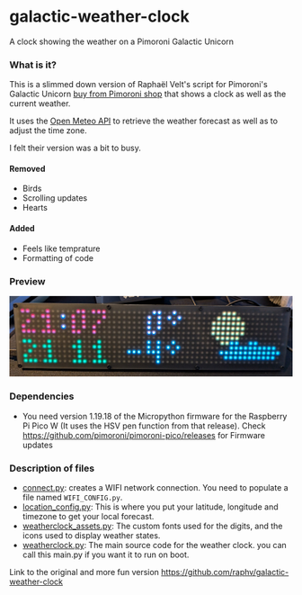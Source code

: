 
# galactic-weather-clock
 A clock showing the weather on a Pimoroni Galactic Unicorn

### What is it?

This is a slimmed down version of Raphaël Velt's script for Pimoroni's Galactic Unicorn [buy from Pimoroni shop](https://shop.pimoroni.com/products/galactic-unicorn) that shows a clock as well as the current weather.

It uses the [Open Meteo API](https://open-meteo.com/en/docs) to retrieve the weather forecast as well as to adjust the time zone.

I felt their version was a bit to busy. 
#### Removed 
* Birds
* Scrolling updates 
* Hearts

#### Added   
* Feels like temprature
* Formatting of code


### Preview

![A photo of the Galactic Weather Clock](galactic-weather-clock.jpg)

### Dependencies

 * You need version 1.19.18 of the Micropython firmware for the Raspberry Pi Pico W (It uses the HSV pen function from that release). Check <https://github.com/pimoroni/pimoroni-pico/releases> for Firmware updates

### Description of files

 * [connect.py](connect.py): creates a WIFI network connection. You need to populate a file named `WIFI_CONFIG.py`.
 * [location_config.py](location_config.py): This is where you put your latitude, longitude and timezone to get your local forecast.
 * [weatherclock_assets.py](weatherclock_assets.py): The custom fonts used for the digits, and the icons used to display weather states.
 * [weatherclock.py](weatherclock.py): The main source code for the weather clock. you can call this main.py if you want it to run on boot.

 Link to the original and more fun version 
<https://github.com/raphv/galactic-weather-clock>
